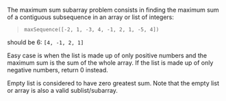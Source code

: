 The maximum sum subarray problem consists in finding the maximum sum of a contiguous subsequence in an array or list of integers:

> `maxSequence([-2, 1, -3, 4, -1, 2, 1, -5, 4])`

should be 6: `[4, -1, 2, 1]`

Easy case is when the list is made up of only positive numbers and the maximum sum is the sum of the whole array. If the list is made up of only negative numbers, return 0 instead.

Empty list is considered to have zero greatest sum. Note that the empty list or array is also a valid sublist/subarray.
